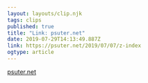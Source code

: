 ```yaml
---
layout: layouts/clip.njk 
tags: clips 
published: true 
title: "Link: psuter.net" 
date: 2019-07-29T14:13:49.887Z 
link: https://psuter.net/2019/07/07/z-index 
ogtype: article 
---
```

[psuter.net](https://psuter.net/2019/07/07/z-index) 
